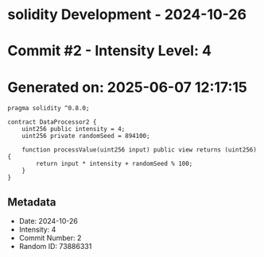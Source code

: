 ﻿# solidity Development - 2024-10-26
# Commit #2 - Intensity Level: 4
# Generated on: 2025-06-07 12:17:15
```solidity
pragma solidity ^0.8.0;

contract DataProcessor2 {
    uint256 public intensity = 4;
    uint256 private randomSeed = 894100;

    function processValue(uint256 input) public view returns (uint256) {
        return input * intensity + randomSeed % 100;
    }
}
```
## Metadata
- Date: 2024-10-26
- Intensity: 4
- Commit Number: 2
- Random ID: 73886331
